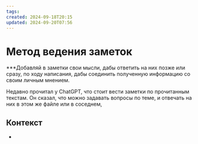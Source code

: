 ```yaml
---
tags: 
created: 2024-09-18T20:15
updated: 2024-09-20T07:56
---
```

# Метод ведения заметок

***Добавляй в заметки свои мысли, дабы ответить на них позже или сразу, по ходу написания, дабы соединить полученную информацию со своим личным мнением.

Недавно прочитал у ChatGPT, что стоит вести заметки по прочитанным текстам.
Он сказал, что можно задавать вопросы по теме, и отвечать на них в этом же файле или в соседнем,  

## Контекст
- 

